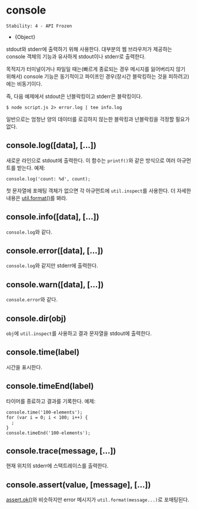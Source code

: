 # console

    Stability: 4 - API Frozen

* {Object}

<!--type=global-->

stdout와 stderr에 출력하기 위해 사용한다. 대부분의 웹 브라우저가 제공하는 console
객체의 기능과 유사하게 stdout이나 stderr로 출력한다.

목적지가 터미널이거나 파일일 때는(빠르게 종료되는 경우 메시지를 잃어버리지 않기 위해서)
console 기능은 동기적이고 파이프인 경우(장시간 블락킹하는 것을 피하려고)에는 비동기이다.

즉, 다음 예제에서 stdout은 넌블락킹이고 stderr은 블락킹이다.

    $ node script.js 2> error.log | tee info.log

일반으로는 엄청난 양의 데이터를 로깅하지 않는한 블락킹과 넌블락킹을 걱정할 필요가 없다.


## console.log([data], [...])

새로운 라인으로 stdout에 출력한다. 이 함수는 `printf()`와 같은 방식으로 여러 아규먼트를
받는다. 예제:

    console.log('count: %d', count);

첫 문자열에 포매팅 객체가 없으면 각 아규먼트에 `util.inspect`를 사용한다.
더 자세한 내용은 [util.format()][]를 봐라.

## console.info([data], [...])

`console.log`와 같다.

## console.error([data], [...])

`console.log`와 같지만 stderr에 출력한다.

## console.warn([data], [...])

`console.error`와 같다.

## console.dir(obj)

`obj`에 `util.inspect`를 사용하고 결과 문자열을 stdout에 출력한다.

## console.time(label)

시간을 표시한다.

## console.timeEnd(label)

타이머를 종료하고 결과를 기록한다. 예제:

    console.time('100-elements');
    for (var i = 0; i < 100; i++) {
      ;
    }
    console.timeEnd('100-elements');

## console.trace(message, [...])

현재 위치의 stderr에 스택트레이스를 출력한다.

## console.assert(value, [message], [...])

[assert.ok()][]와 비슷하지만 error 메시지가 `util.format(message...)`로 포매팅된다.

[assert.ok()]: assert.html#assert_assert_value_message_assert_ok_value_message
[util.format()]: util.html#util_util_format_format
